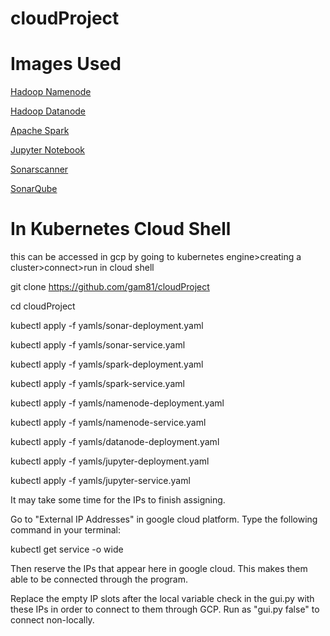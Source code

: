 # cloudProject

# Images Used
[Hadoop Namenode](https://hub.docker.com/layers/bde2020/hadoop-namenode/2.0.0-hadoop3.2.1-java8/images/sha256-51ad9293ec52083c5003ef0aaab00c3dd7d6335ddf495cc1257f97a272cab4c0?context=explore)

[Hadoop Datanode](https://hub.docker.com/layers/bde2020/hadoop-datanode/2.0.0-hadoop3.2.1-java8/images/sha256-ddf6e9ad55af4f73d2ccb6da31d9e3331ffb94d5f046126db4f40aa348d484bf?context=explore)

[Apache Spark](https://hub.docker.com/layers/bitnami/spark/3/images/sha256-e60f9146bdce100cf518746117f84d659d352dc0fc4c0af552e05a935f5d2ae1?context=explore)

[Jupyter Notebook](https://hub.docker.com/r/jupyter/datascience-notebook)

[Sonarscanner](https://hub.docker.com/r/newtmitch/sonar-scanner)

[SonarQube](https://hub.docker.com/_/sonarqube)

# In Kubernetes Cloud Shell

this can be accessed in gcp by going to kubernetes engine>creating a cluster>connect>run in cloud shell 

git clone https://github.com/gam81/cloudProject

cd cloudProject

kubectl apply -f yamls/sonar-deployment.yaml

kubectl apply -f yamls/sonar-service.yaml

kubectl apply -f yamls/spark-deployment.yaml

kubectl apply -f yamls/spark-service.yaml

kubectl apply -f yamls/namenode-deployment.yaml

kubectl apply -f yamls/namenode-service.yaml

kubectl apply -f yamls/datanode-deployment.yaml

kubectl apply -f yamls/jupyter-deployment.yaml

kubectl apply -f yamls/jupyter-service.yaml


It may take some time for the IPs to finish assigning.

Go to "External IP Addresses" in google cloud platform. Type the following command in your terminal:

kubectl get service -o wide

Then reserve the IPs that appear here in google cloud. This makes them able to be connected through the program.

Replace the empty IP slots after the local variable check in the gui.py with these IPs in order to connect to them through GCP. Run as "gui.py false" to connect non-locally.


